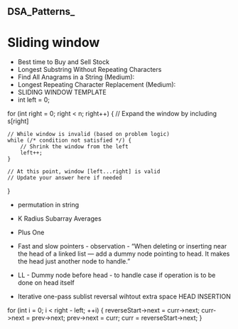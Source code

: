 ## DSA_Patterns_
# Sliding window
- Best time to Buy and Sell Stock
- Longest Substring Without Repeating Characters
- Find All Anagrams in a String (Medium):
- Longest Repeating Character Replacement (Medium):
- SLIDING WINDOW TEMPLATE
- int left = 0;

for (int right = 0; right < n; right++) {
    // Expand the window by including s[right]
    
    // While window is invalid (based on problem logic)
    while (/* condition not satisfied */) {
        // Shrink the window from the left
        left++;
    }

    // At this point, window [left...right] is valid
    // Update your answer here if needed
}

- permutation in string
- K Radius Subarray Averages
- Plus One


- Fast and slow pointers - observation - “When deleting or inserting near the head of a linked list — add a dummy node pointing to head. It makes the head just another node to handle.”
- LL - Dummy node before head - to handle case if operation is to be done on head itself

- Iterative one-pass sublist reversal wihtout extra space HEAD INSERTION

  
for (int i = 0; i < right - left; ++i) {
            reverseStart->next = curr->next;
            curr->next = prev->next;
            prev->next = curr;
            curr = reverseStart->next;
        }
  
